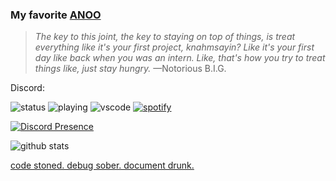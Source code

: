### My favorite [ANOO](https://github.com/3nood)
> *The key to this joint, the key to staying on top of things, is treat everything like it's your first project, knahmsayin? Like it's your first day like back when you was an intern. Like, that's how you try to treat things like, just stay hungry.*
—Notorious B.I.G.

Discord:

![status](https://dev.discordprofiles.me/badge/status/853742693577392178?simple=true)
![playing](https://dev.discordprofiles.me/badge/playing/853742693577392178)
![vscode](https://dev.discordprofiles.me/badge/vscode/853742693577392178)
[![spotify](https://dev.discordprofiles.me/badge/spotify/853742693577392178)](https://dev.discordprofiles.me/openspotify/853742693577392178)

[![Discord Presence](https://lanyard-profile-readme.vercel.app/api/853742693577392178)](https://discord.com/users/853742693577392178)

![github stats](https://github-readme-stats.vercel.app/api?username=dalbir-1&show_icons=true&title_color=fff&icon_color=79ff97&text_color=9f9f9f&bg_color=151515)

[code stoned. debug sober. document drunk.](https://chanelbots.com)
